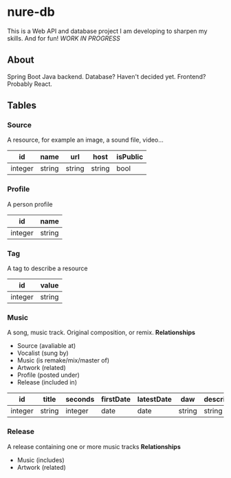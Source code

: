 # nure-db
This is a Web API and database project I am developing to sharpen my skills. And for fun!
*WORK IN PROGRESS*

## About
Spring Boot Java backend. Database? Haven't decided yet. Frontend? Probably React.

## Tables

### Source
A resource, for example an image, a sound file, video...


| id      | name   | url    | host   | isPublic |
|---------|--------|--------|--------|----------|
| integer | string | string | string | bool     |

### Profile
A person profile

| id      | name   |
|---------|--------|
| integer | string |

### Tag
A tag to describe a resource

| id      | value  |
|---------|--------|
| integer | string |

### Music
A song, music track. Original composition, or remix.
**Relationships**
- Source (avaliable at)
- Vocalist (sung by)
- Music (is remake/mix/master of)
- Artwork (related)
- Profile (posted under)
- Release (included in)

| id      | title  | seconds | firstDate | latestDate | daw    | description | lyrics | isrc   | isRemake |
|---------|--------|---------|-----------|------------|--------|-------------|--------|--------|----------|
| integer | string | integer | date      | date       | string | string      | string | string | boolean  |

### Release
A release containing one or more music tracks
**Relationships**
- Music (includes)
- Artwork (related)
